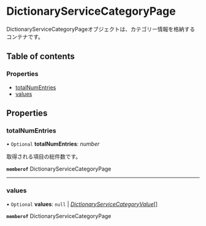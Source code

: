 # DictionaryServiceCategoryPage


<div lang=\"ja\">DictionaryServiceCategoryPageオブジェクトは、カテゴリー情報を格納するコンテナです。</div> 

## Table of contents

### Properties

- [totalNumEntries](dictionaryservicecategorypage.md#totalnumentries)
- [values](dictionaryservicecategorypage.md#values)

## Properties

### totalNumEntries

• `Optional` **totalNumEntries**: *number*

<div lang=\"ja\">取得される項目の総件数です。</div> 

**`memberof`** DictionaryServiceCategoryPage

___

### values

• `Optional` **values**: ``null`` \| [*DictionaryServiceCategoryValue*](dictionaryservicecategoryvalue.md)[]

**`memberof`** DictionaryServiceCategoryPage
